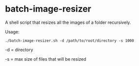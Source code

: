# batch-image-resizer
A shell script that resizes all the images of a folder recursively.

Usage:

```./batch-image-resizer.sh -d /path/to/root/directory -s 1000```

-d = directory

-s = max size of files that will be resized

